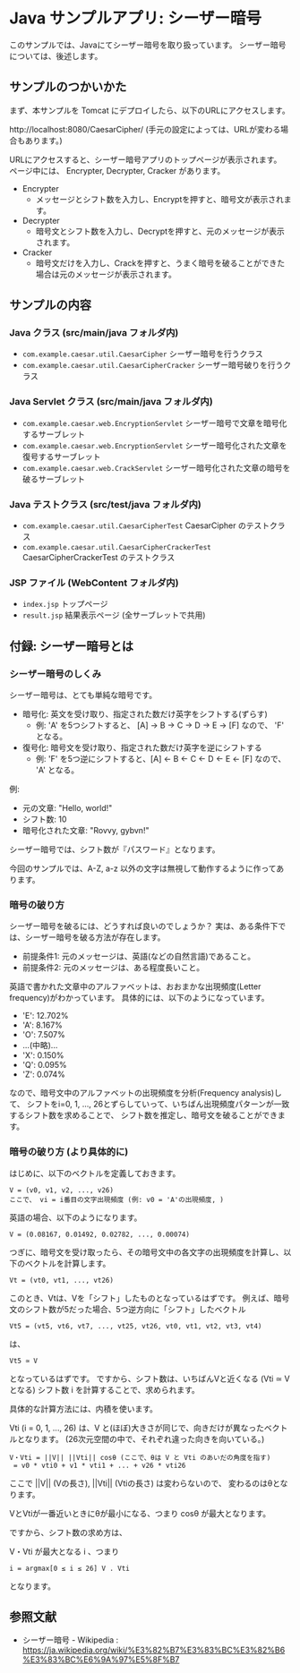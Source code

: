 # Java サンプルアプリ: シーザー暗号

このサンプルでは、Javaにてシーザー暗号を取り扱っています。
シーザー暗号については、後述します。


## サンプルのつかいかた

まず、本サンプルを Tomcat にデプロイしたら、以下のURLにアクセスします。

http://localhost:8080/CaesarCipher/ (手元の設定によっては、URLが変わる場合もあります。)

URLにアクセスすると、シーザー暗号アプリのトップページが表示されます。
ページ中には、 Encrypter, Decrypter, Cracker があります。

  * Encrypter
    * メッセージとシフト数を入力し、Encryptを押すと、暗号文が表示されます。
  * Decrypter
    * 暗号文とシフト数を入力し、Decryptを押すと、元のメッセージが表示されます。
  * Cracker
    * 暗号文だけを入力し、Crackを押すと、うまく暗号を破ることができた場合は元のメッセージが表示されます。


## サンプルの内容

### Java クラス (src/main/java フォルダ内)

  * `com.example.caesar.util.CaesarCipher` シーザー暗号を行うクラス
  * `com.example.caesar.util.CaesarCipherCracker` シーザー暗号破りを行うクラス

### Java Servlet クラス (src/main/java フォルダ内)

  * `com.example.caesar.web.EncryptionServlet` シーザー暗号で文章を暗号化するサーブレット
  * `com.example.caesar.web.EncryptionServlet` シーザー暗号化された文章を復号するサーブレット
  * `com.example.caesar.web.CrackServlet` シーザー暗号化された文章の暗号を破るサーブレット

### Java テストクラス (src/test/java フォルダ内)

  * `com.example.caesar.util.CaesarCipherTest` CaesarCipher のテストクラス
  * `com.example.caesar.util.CaesarCipherCrackerTest` CaesarCipherCrackerTest のテストクラス

### JSP ファイル (WebContent フォルダ内)

  * `index.jsp` トップページ
  * `result.jsp` 結果表示ページ (全サーブレットで共用)


## 付録: シーザー暗号とは
### シーザー暗号のしくみ

シーザー暗号は、とても単純な暗号です。

  * 暗号化: 英文を受け取り、指定された数だけ英字をシフトする(ずらす)
    * 例: 'A' を5つシフトすると、 [A] → B → C → D → E → [F] なので、 'F' となる。
  * 復号化: 暗号文を受け取り、指定された数だけ英字を逆にシフトする
    * 例: 'F' を5つ逆にシフトすると、[A] ← B ← C ← D ← E ← [F] なので、 'A' となる。

例:

  * 元の文章: "Hello, world!"
  * シフト数: 10
  * 暗号化された文章: "Rovvy, gybvn!"

シーザー暗号では、シフト数が『パスワード』となります。

今回のサンプルでは、A-Z, a-z 以外の文字は無視して動作するように作ってあります。

### 暗号の破り方

シーザー暗号を破るには、どうすれば良いのでしょうか？
実は、ある条件下では、シーザー暗号を破る方法が存在します。

  * 前提条件1: 元のメッセージは、英語(などの自然言語)であること。
  * 前提条件2: 元のメッセージは、ある程度長いこと。

英語で書かれた文章中のアルファベットは、おおまかな出現頻度(Letter frequency)がわかっています。
具体的には、以下のようになっています。

  * 'E': 12.702%	
  * 'A': 8.167%	
  * 'O': 7.507%	
  * ...(中略)...
  * 'X': 0.150%	
  * 'Q': 0.095%	
  * 'Z': 0.074%	

なので、暗号文中のアルファベットの出現頻度を分析(Frequency analysis)して、
シフトをi=0, 1, ..., 26とずらしていって、いちばん出現頻度パターンが一致するシフト数を求めることで、
シフト数を推定し、暗号文を破ることができます。


### 暗号の破り方 (より具体的に)

はじめに、以下のベクトルを定義しておきます。

    V = (v0, v1, v2, ..., v26)
    ここで、 vi = i番目の文字出現頻度 (例: v0 = 'A'の出現頻度, )

英語の場合、以下のようになります。

    V = (0.08167, 0.01492, 0.02782, ..., 0.00074)


つぎに、暗号文を受け取ったら、その暗号文中の各文字の出現頻度を計算し、以下のベクトルを計算します。

    Vt = (vt0, vt1, ..., vt26)

このとき、Vtは、Vを「シフト」したものとなっているはずです。
例えば、暗号文のシフト数が5だった場合、5つ逆方向に「シフト」したベクトル

    Vt5 = (vt5, vt6, vt7, ..., vt25, vt26, vt0, vt1, vt2, vt3, vt4)

は、

    Vt5 ≃ V

となっているはずです。
ですから、シフト数は、いちばんVと近くなる (Vti ≃ V となる) シフト数 i を計算することで、求められます。

具体的な計算方法には、内積を使います。

Vti (i = 0, 1, ..., 26) は、V と(ほぼ)大きさが同じで、向きだけが異なったベクトルとなります。
(26次元空間の中で、それぞれ違った向きを向いている。)

    V・Vti = ||V|| ||Vti|| cosθ (ここで、θは V と Vti のあいだの角度を指す)
     = v0 * vti0 + v1 * vti1 + ... + v26 * vti26

ここで ||V|| (Vの長さ), ||Vti|| (Vtiの長さ) は変わらないので、
変わるのはθとなります。

VとVtiが一番近いときにθが最小になる、つまり cosθ が最大となります。

ですから、シフト数の求め方は、

V・Vti が最大となる i 、つまり

    i = argmax[0 ≤ i ≤ 26] V . Vti

となります。


## 参照文献

  * シーザー暗号 - Wikipedia : https://ja.wikipedia.org/wiki/%E3%82%B7%E3%83%BC%E3%82%B6%E3%83%BC%E6%9A%97%E5%8F%B7
